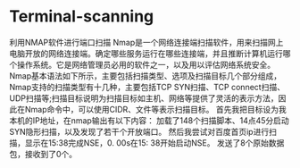 # Terminal-scanning
利用NMAP软件进行端口扫描
Nmap是一个网络连接端扫描软件，用来扫描网上电脑开放的网络连接端。确定哪些服务运行在哪些连接端，并且推断计算机运行哪个操作系统。它是网络管理员必用的软件之一，以及用以评估网络系统安全。
Nmap基本语法如下所示，主要包括扫描类型、选项及扫描目标几个部分组成，Nmap支持的扫描类型有十几种，主要包括TCP SYN扫描、TCP connect扫描、UDP扫描等;扫描目标说明为扫描目标如主机、网络等提供了灵活的表示方法，因此在Nmap命令中，可以使用CIDR、文件等表示扫描目标。
首先我把目标设为我本机的IP地址，在nmap输出有以下内容：
加载了148个扫描脚本、14点45分启动SYN隐形扫描，以及发现了若干个开放端口。
然后我尝试对百度首页ip进行扫描，显示在15:38完成NSE，0. 00s在15: 38开始启动NSE。
发送了8个原始数据包，接收到了0个。
